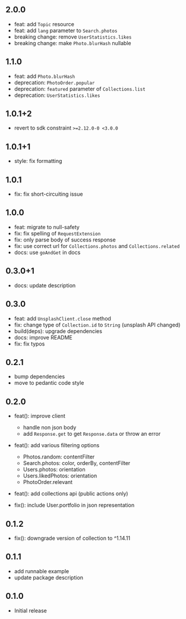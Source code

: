 ## 2.0.0

- feat: add `Topic` resource
- feat: add `lang` parameter to `Search.photos`
- breaking change: remove `UserStatistics.likes`
- breaking change: make `Photo.blurHash` nullable

## 1.1.0

- feat: add `Photo.blurHash`
- deprecation: `PhotoOrder.popular`
- deprecation: `featured` parameter of `Collections.list`
- deprecation: `UserStatistics.likes`

## 1.0.1+2

- revert to sdk constraint `>=2.12.0-0 <3.0.0`

## 1.0.1+1

- style: fix formatting

## 1.0.1

- fix: fix short-circuiting issue

## 1.0.0

- feat: migrate to null-safety
- fix: fix spelling of `RequestExtension`
- fix: only parse body of success response
- fix: use correct url for `Collections.photos` and `Collections.related`
- docs: use `goAndGet` in docs

## 0.3.0+1

- docs: update description

## 0.3.0

- feat: add `UnsplashClient.close` method
- fix: change type of `Collection.id` to `String` (unsplash API changed)
- build(deps): upgrade dependencies
- docs: improve README
- fix: fix typos

## 0.2.1

- bump dependencies
- move to pedantic code style

## 0.2.0

- feat(): improve client
  - handle non json body
  - add `Response.get` to get `Response.data` or throw an error
- feat(): add various filtering options
  - Photos.random: contentFilter
  - Search.photos: color, orderBy, contentFilter
  - Users.photos: orientation
  - Users.likedPhotos: orientation
  - PhotoOrder.relevant
- feat(): add collections api (public actions only)

- fix(): include User.portfolio in json representation

## 0.1.2

- fix(): downgrade version of collection to ^1.14.11

## 0.1.1

- add runnable example
- update package description

## 0.1.0

- Initial release
